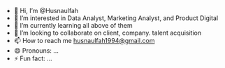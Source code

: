 - 👋 Hi, I’m @Husnaulfah
- 👀 I’m interested in Data Analyst, Marketing Analyst, and Product Digital
- 🌱 I’m currently learning all above of them
- 💞️ I’m looking to collaborate on client, company. talent acquisition
- 📫 How to reach me husnaulfah1994@gmail.com
- 😄 Pronouns: ...
- ⚡ Fun fact: ...

<!---
Husnaulfah/Husnaulfah is a ✨ special ✨ repository because its `README.md` (this file) appears on your GitHub profile.
You can click the Preview link to take a look at your changes.
--->
